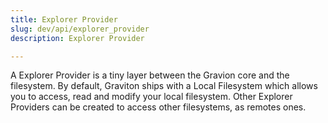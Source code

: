 ```yaml
---
title: Explorer Provider
slug: dev/api/explorer_provider
description: Explorer Provider

---
```


A Explorer Provider is a tiny layer between the Gravion core and the filesystem. By default, Graviton ships with a Local Filesystem which allows you to access, read and modify your local filesystem.
Other Explorer Providers can be created to access other filesystems, as remotes ones.  
